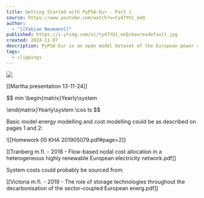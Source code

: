 ```yaml
---
title: Getting Started with PyPSA-Eur - Part 1
source: https://www.youtube.com/watch?v=ty47YU1_eeQ
author:
  - "[[Fabian Neumann]]"
published: https://i.ytimg.com/vi/ty47YU1_eeQ/maxresdefault.jpg
created: 2024-11-07
description: PyPSA-Eur is an open model dataset of the European power system at the transmission network level that covers the full ENTSO-E area. It contains alternating ...
tags:
  - clippings
---
```

![](https://www.youtube.com/watch?v=ty47YU1_eeQ)

[[Martha presentation 13-11-24]]

$$
min \begin{matrix}Yearly\\system

\end{matrix}Yearly\\system \cos ts
$$

Basic model energy modelling and cost modelling could be as described on pages 1 and 2:

![[Homework 05 KHA 201905079.pdf#page=2]]

[[Tranberg m.fl. - 2018 - Flow-based nodal cost allocation in a heterogeneous highly renewable European electricity network.pdf]]

System costs could probably be sourced from:

[[Victoria m.fl. - 2019 - The role of storage technologies throughout the decarbonisation of the sector-coupled European energ.pdf]]



